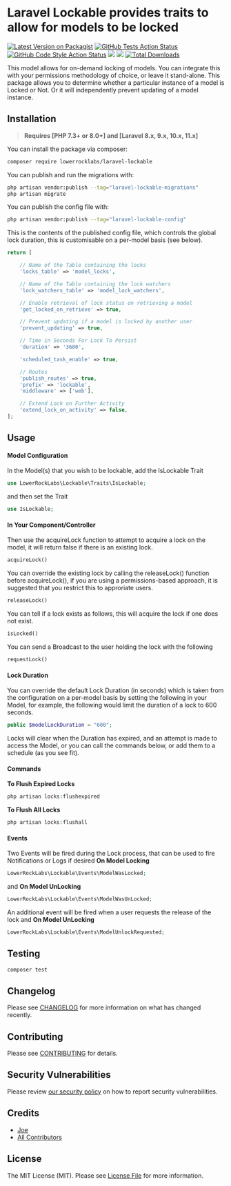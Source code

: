 # Laravel Lockable provides traits to allow for models to be locked

[![Latest Version on Packagist](https://img.shields.io/packagist/v/lowerrocklabs/laravel-lockable.svg?style=flat-square)](https://packagist.org/packages/lowerrocklabs/laravel-lockable)
[![GitHub Tests Action Status](https://img.shields.io/github/workflow/status/lowerrocklabs/laravel-lockable/run-tests?label=tests)](https://github.com/lowerrocklabs/laravel-lockable/actions?query=workflow%3Arun-tests+branch%3Amain)
[![GitHub Code Style Action Status](https://img.shields.io/github/workflow/status/lowerrocklabs/laravel-lockable/Fix%20PHP%20code%20style%20issues?label=code%20style)](https://github.com/lowerrocklabs/laravel-lockable/actions?query=workflow%3A"Fix+PHP+code+style+issues"+branch%3Amain)
<a href="https://codeclimate.com/github/LowerRockLabs/laravel-lockable/maintainability"><img src="https://api.codeclimate.com/v1/badges/de42e3f05d0cb1629c8d/maintainability" /></a>
<a href="https://codeclimate.com/github/LowerRockLabs/laravel-lockable/test_coverage"><img src="https://api.codeclimate.com/v1/badges/de42e3f05d0cb1629c8d/test_coverage" /></a>
[![Total Downloads](https://img.shields.io/packagist/dt/lowerrocklabs/laravel-lockable.svg?style=flat-square)](https://packagist.org/packages/lowerrocklabs/laravel-lockable)

This model allows for on-demand locking of models.  You can integrate this with your permissions methodology of choice, or leave it stand-alone.  This package allows you to determine whether a particular instance of a model is Locked or Not.  Or it will independently prevent updating of a model instance.

## Installation
> **Requires [PHP 7.3+ or 8.0+] and [Laravel 8.x, 9.x, 10.x, 11.x]**

You can install the package via composer:

```bash
composer require lowerrocklabs/laravel-lockable
```

You can publish and run the migrations with:

```bash
php artisan vendor:publish --tag="laravel-lockable-migrations"
php artisan migrate
```

You can publish the config file with:

```bash
php artisan vendor:publish --tag="laravel-lockable-config"
```

This is the contents of the published config file, which controls the global lock duration, this is customisable on a per-model basis (see below).

```php
return [

    // Name of the Table containing the locks
    'locks_table' => 'model_locks',

    // Name of the Table containing the lock watchers
    'lock_watchers_table' => 'model_lock_watchers',

    // Enable retrieval of lock status on retrieving a model
    'get_locked_on_retrieve' => true,

    // Prevent updating if a model is locked by another user
    'prevent_updating' => true,

    // Time in Seconds For Lock To Persist
    'duration' => '3600',

    'scheduled_task_enable' => true,

    // Routes
    'publish_routes' => true,
    'prefix' => 'lockable',
    'middleware' => ['web'],

    // Extend Lock on Further Activity
    'extend_lock_on_activity' => false,
];
```


## Usage

#### Model Configuration
In the Model(s) that you wish to be lockable, add the IsLockable Trait

```php
use LowerRockLabs\Lockable\Traits\IsLockable;
```

and then set the Trait

```php
use IsLockable;
```

#### In Your Component/Controller
Then use the acquireLock function to attempt to acquire a lock on the model, it will return false if there is an existing lock.
```php
acquireLock()
```

You can override the existing lock by calling the releaseLock() function before acquireLock(), if you are using a permissions-based approach, it is suggested that you restrict this to approriate users.
```php
releaseLock()
```

You can tell if a lock exists as follows, this will acquire the lock if one does not exist.
```php
isLocked()
```

You can send a Broadcast to the user holding the lock with the following
```php
requestLock()
```

#### Lock Duration
You can override the default Lock Duration (in seconds) which is taken from the configuration on a per-model basis by setting the following in your Model, for example, the following would limit the duration of a lock to 600 seconds.

```php
public $modelLockDuration = "600";
```

Locks will clear when the Duration has expired, and an attempt is made to access the Model, or you can call the commands below, or add them to a schedule (as you see fit).

#### Commands

**To Flush Expired Locks**
```php 
php artisan locks:flushexpired
```

**To Flush All Locks**
```php 
php artisan locks:flushall
```


#### Events
Two Events will be fired during the Lock process, that can be used to fire Notifications or Logs if desired
**On Model Locking**
```php
LowerRockLabs\Lockable\Events\ModelWasLocked;
```
and
**On Model UnLocking**
```php
LowerRockLabs\Lockable\Events\ModelWasUnLocked;
```

An additional event will be fired when a user requests the release of the lock
and
**On Model UnLocking**
```php
LowerRockLabs\Lockable\Events\ModelUnlockRequested;
```

## Testing

```bash
composer test
```

## Changelog

Please see [CHANGELOG](CHANGELOG.md) for more information on what has changed recently.

## Contributing

Please see [CONTRIBUTING](CONTRIBUTING.md) for details.

## Security Vulnerabilities

Please review [our security policy](../../security/policy) on how to report security vulnerabilities.

## Credits

- [Joe](https://github.com/LowerRockLabs)
- [All Contributors](../../contributors)

## License

The MIT License (MIT). Please see [License File](LICENSE.md) for more information.
